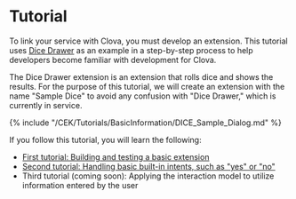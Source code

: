 # Tutorial
To link your service with Clova, you must develop an extension. This tutorial uses [Dice Drawer](/CEK/Examples/Extension_Examples.md#DiceDrawer) as an example in a step-by-step process to help developers become familiar with development for Clova.

The Dice Drawer extension is an extension that rolls dice and shows the results.
For the purpose of this tutorial, we will create an extension with the name "Sample Dice" to avoid any confusion with "Dice Drawer," which is currently in service.

{% include "/CEK/Tutorials/BasicInformation/DICE_Sample_Dialog.md" %}

If you follow this tutorial, you will learn the following:
* [First tutorial: Building and testing a basic extension](/CEK/Tutorials/Build_Simple_Extension.md)
* [Second tutorial: Handling basic built-in intents, such as "yes" or "no"](/CEK/Tutorials/Handle_Builtin_Intents.md)
* Third tutorial (coming soon): Applying the interaction model to utilize information entered by the user
